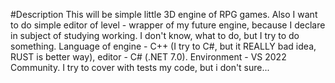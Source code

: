 #Description
This will be simple little 3D engine of RPG games. Also I want to do simple editor of level - wrapper of my future engine, because I declare in subject of studying working.
I don't know, what to do, but I try to do something.
Language of engine - C++ (I try to C#, but it REALLY bad idea, RUST is better way), editor - C# (.NET 7.0). Environment - VS 2022 Community.
I try to cover with tests my code, but i don't sure...
